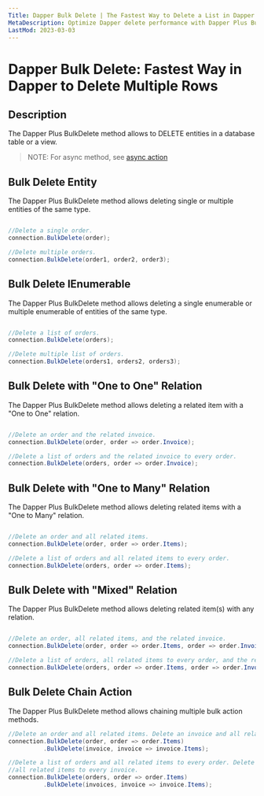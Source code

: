 ```yaml
---
Title: Dapper Bulk Delete | The Fastest Way to Delete a List in Dapper
MetaDescription: Optimize Dapper delete performance with Dapper Plus Bulk Delete Extensions. Easily delete multiple rows in a database from a list with customizable options. Improve your database operations - try it now.
LastMod: 2023-03-03
---
```


# Dapper Bulk Delete: Fastest Way in Dapper to Delete Multiple Rows

## Description

The Dapper Plus BulkDelete method allows to DELETE entities in a database table or a view.

> NOTE: For async method, see [async action](/async-action)

## Bulk Delete Entity

The Dapper Plus BulkDelete method allows deleting single or multiple entities of the same type.


```csharp

//Delete a single order.
connection.BulkDelete(order);

//Delete multiple orders.
connection.BulkDelete(order1, order2, order3);
```

## Bulk Delete IEnumerable<TEntity>

The Dapper Plus BulkDelete method allows deleting a single enumerable or multiple enumerable of entities of the same type.


```csharp

//Delete a list of orders.
connection.BulkDelete(orders);

//Delete multiple list of orders.
connection.BulkDelete(orders1, orders2, orders3);
```

## Bulk Delete with "One to One" Relation

The Dapper Plus BulkDelete method allows deleting a related item with a "One to One" relation.


```csharp

//Delete an order and the related invoice.
connection.BulkDelete(order, order => order.Invoice);

//Delete a list of orders and the related invoice to every order.
connection.BulkDelete(orders, order => order.Invoice);
```

## Bulk Delete with "One to Many" Relation

The Dapper Plus BulkDelete method allows deleting related items with a "One to Many" relation.


```csharp

//Delete an order and all related items.
connection.BulkDelete(order, order => order.Items);

//Delete a list of orders and all related items to every order.
connection.BulkDelete(orders, order => order.Items);
```

## Bulk Delete with "Mixed" Relation

The Dapper Plus BulkDelete method allows deleting related item(s) with any relation.



```csharp

//Delete an order, all related items, and the related invoice.
connection.BulkDelete(order, order => order.Items, order => order.Invoice);

//Delete a list of orders, all related items to every order, and the related invoice to every order.
connection.BulkDelete(orders, order => order.Items, order => order.Invoice);
```

## Bulk Delete Chain Action

The Dapper Plus BulkDelete method allows chaining multiple bulk action methods.


```csharp
//Delete an order and all related items. Delete an invoice and all related invoice items.
connection.BulkDelete(order, order => order.Items)
          .BulkDelete(invoice, invoice => invoice.Items);

//Delete a list of orders and all related items to every order. Delete a list of invoices and 
//all related items to every invoice.
connection.BulkDelete(orders, order => order.Items)
          .BulkDelete(invoices, invoice => invoice.Items);
```
